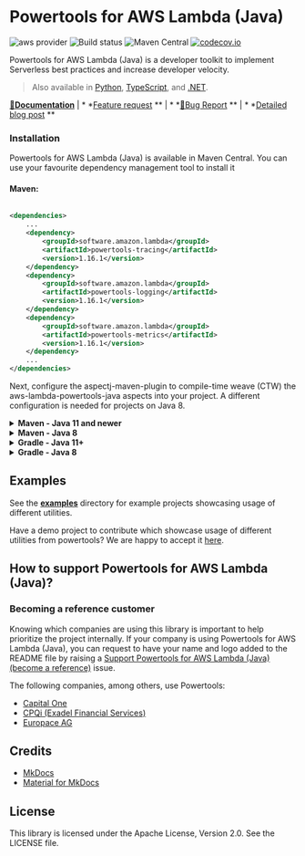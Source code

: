 # Powertools for AWS Lambda (Java)

![aws provider](https://img.shields.io/badge/provider-AWS-orange?logo=amazon-aws&color=ff9900) ![Build status](https://github.com/aws-powertools/powertools-lambda-java/actions/workflows/build.yml/badge.svg) ![Maven Central](https://img.shields.io/maven-central/v/software.amazon.lambda/powertools-parent) [![codecov.io](https://codecov.io/github/aws-powertools/powertools-lambda-java/branch/main/graphs/badge.svg)](https://app.codecov.io/gh/aws-powertools/powertools-lambda-java)

Powertools for AWS Lambda (Java) is a developer toolkit to implement Serverless best practices and increase developer
velocity.

> Also available
> in [Python](https://github.com/aws-powertools/powertools-lambda-python), [TypeScript](https://github.com/aws-powertools/powertools-lambda-typescript),
> and [.NET](https://github.com/aws-powertools/powertools-lambda-dotnet).

**[📜Documentation](https://docs.powertools.aws.dev/lambda-java/)** | *
*[Feature request](https://github.com/aws-powertools/powertools-lambda-java/issues/new?assignees=&labels=feature-request%2C+triage&template=feature_request.md&title=)
** | *
*[🐛Bug Report](https://github.com/aws-powertools/powertools-lambda-java/issues/new?assignees=&labels=bug%2C+triage&template=bug_report.md&title=)
** | *
*[Detailed blog post](https://aws.amazon.com/blogs/opensource/simplifying-serverless-best-practices-with-aws-lambda-powertools-java/)
**

### Installation

Powertools for AWS Lambda (Java) is available in Maven Central. You can use your favourite dependency management tool to
install it

#### Maven:

```xml

<dependencies>
    ...
    <dependency>
        <groupId>software.amazon.lambda</groupId>
        <artifactId>powertools-tracing</artifactId>
        <version>1.16.1</version>
    </dependency>
    <dependency>
        <groupId>software.amazon.lambda</groupId>
        <artifactId>powertools-logging</artifactId>
        <version>1.16.1</version>
    </dependency>
    <dependency>
        <groupId>software.amazon.lambda</groupId>
        <artifactId>powertools-metrics</artifactId>
        <version>1.16.1</version>
    </dependency>
    ...
</dependencies>
```

Next, configure the aspectj-maven-plugin to compile-time weave (CTW) the aws-lambda-powertools-java aspects into your
project. A different configuration is needed for projects on Java 8.

<details>
    <summary><b>Maven - Java 11 and newer</b></summary>

```xml

<build>
    <plugins>
        ...
        <plugin>
            <groupId>dev.aspectj</groupId>
            <artifactId>aspectj-maven-plugin</artifactId>
            <version>1.13.1</version>
            <configuration>
                <source>1.8</source>
                <target>1.8</target>
                <complianceLevel>1.8</complianceLevel>
                <aspectLibraries>
                    <aspectLibrary>
                        <groupId>software.amazon.lambda</groupId>
                        <artifactId>powertools-logging</artifactId>
                    </aspectLibrary>
                    <aspectLibrary>
                        <groupId>software.amazon.lambda</groupId>
                        <artifactId>powertools-tracing</artifactId>
                    </aspectLibrary>
                    <aspectLibrary>
                        <groupId>software.amazon.lambda</groupId>
                        <artifactId>powertools-metrics</artifactId>
                    </aspectLibrary>
                </aspectLibraries>
            </configuration>
            <executions>
                <execution>
                    <goals>
                        <goal>compile</goal>
                    </goals>
                </execution>
            </executions>
        </plugin>
        ...
    </plugins>
</build>
```

</details>

<details>
<summary><b>Maven - Java 8</b></summary>    

```xml

<build>
    <plugins>
        ...
        <plugin>
            <groupId>org.codehaus.mojo</groupId>
            <artifactId>aspectj-maven-plugin</artifactId>
            <version>1.14.0</version>
            <configuration>
                <source>1.8</source>
                <target>1.8</target>
                <complianceLevel>1.8</complianceLevel>
                <aspectLibraries>
                    <aspectLibrary>
                        <groupId>software.amazon.lambda</groupId>
                        <artifactId>powertools-logging</artifactId>
                    </aspectLibrary>
                    <aspectLibrary>
                        <groupId>software.amazon.lambda</groupId>
                        <artifactId>powertools-tracing</artifactId>
                    </aspectLibrary>
                    <aspectLibrary>
                        <groupId>software.amazon.lambda</groupId>
                        <artifactId>powertools-metrics</artifactId>
                    </aspectLibrary>
                </aspectLibraries>
            </configuration>
            <executions>
                <execution>
                    <goals>
                        <goal>compile</goal>
                    </goals>
                </execution>
            </executions>
        </plugin>
        ...
    </plugins>
</build>
```

</details>

<details>
<summary><b>Gradle - Java 11+</b></summary>

```groovy
        plugins {
    id 'java'
    id 'io.freefair.aspectj.post-compile-weaving' version '8.1.0'
}

repositories {
    mavenCentral()
}

dependencies {
    aspect 'software.amazon.lambda:powertools-logging:{{ powertools.version }}'
    aspect 'software.amazon.lambda:powertools-tracing:{{ powertools.version }}'
    aspect 'software.amazon.lambda:powertools-metrics:{{ powertools.version }}'
}

sourceCompatibility = 11
targetCompatibility = 11
```

</details>

<details>
<summary><b>Gradle - Java 8</b></summary>    

```groovy
        plugins {
    id 'java'
    id 'io.freefair.aspectj.post-compile-weaving' version '6.6.3'
}

repositories {
    mavenCentral()
}

dependencies {
    aspect 'software.amazon.lambda:powertools-logging:{{ powertools.version }}'
    aspect 'software.amazon.lambda:powertools-tracing:{{ powertools.version }}'
    aspect 'software.amazon.lambda:powertools-metrics:{{ powertools.version }}'
}

sourceCompatibility = 1.8
targetCompatibility = 1.8
```

</details>

## Examples

See the **[examples](examples)**  directory for example projects showcasing usage of different utilities.

Have a demo project to contribute which showcase usage of different utilities from powertools? We are happy to accept
it [here](CONTRIBUTING.md#security-issue-notifications).

## How to support Powertools for AWS Lambda (Java)?

### Becoming a reference customer

Knowing which companies are using this library is important to help prioritize the project internally. If your company
is using Powertools for AWS Lambda (Java), you can request to have your name and logo added to the README file by
raising
a [Support Powertools for AWS Lambda (Java) (become a reference)](https://github.com/aws-powertools/powertools-lambda-java/issues/new?assignees=&labels=customer-reference&template=support_powertools.yml&title=%5BSupport+Lambda+Powertools%5D%3A+%3Cyour+organization+name%3E)
issue.

The following companies, among others, use Powertools:

* [Capital One](https://www.capitalone.com/)
* [CPQi (Exadel Financial Services)](https://cpqi.com/)
* [Europace AG](https://europace.de/)

## Credits

* [MkDocs](https://www.mkdocs.org/)
* [Material for MkDocs](https://squidfunk.github.io/mkdocs-material/)

## License

This library is licensed under the Apache License, Version 2.0. See the LICENSE file.
